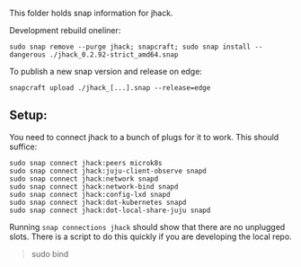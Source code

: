 This folder holds snap information for jhack.

Development rebuild oneliner:

    sudo snap remove --purge jhack; snapcraft; sudo snap install --dangerous ./jhack_0.2.92-strict_amd64.snap
    

To publish a new snap version and release on edge:

    snapcraft upload ./jhack_[...].snap --release=edge 

## Setup:
You need to connect jhack to a bunch of plugs for it to work.
This should suffice:

    sudo snap connect jhack:peers microk8s               
    sudo snap connect jhack:juju-client-observe snapd
    sudo snap connect jhack:network snapd
    sudo snap connect jhack:network-bind snapd       
    sudo snap connect jhack:config-lxd snapd          
    sudo snap connect jhack:dot-kubernetes snapd    
    sudo snap connect jhack:dot-local-share-juju snapd

Running `snap connections jhack` should show that there are no unplugged slots.
There is a script to do this quickly if you are developing the local repo.

> sudo bind